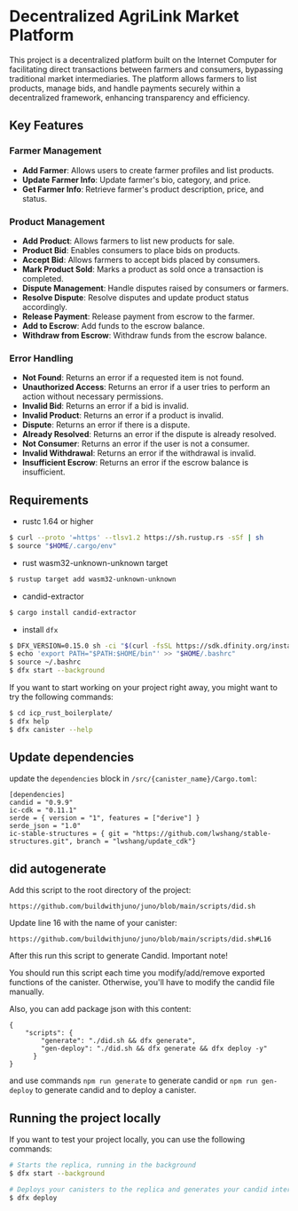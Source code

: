 # Decentralized AgriLink Market Platform

This project is a decentralized platform built on the Internet Computer for facilitating direct transactions between farmers and consumers, bypassing traditional market intermediaries. The platform allows farmers to list products, manage bids, and handle payments securely within a decentralized framework, enhancing transparency and efficiency.

## Key Features

### Farmer Management
- **Add Farmer**: Allows users to create farmer profiles and list products.
- **Update Farmer Info**: Update farmer's bio, category, and price.
- **Get Farmer Info**: Retrieve farmer's product description, price, and status.

### Product Management
- **Add Product**: Allows farmers to list new products for sale.
- **Product Bid**: Enables consumers to place bids on products.
- **Accept Bid**: Allows farmers to accept bids placed by consumers.
- **Mark Product Sold**: Marks a product as sold once a transaction is completed.
- **Dispute Management**: Handle disputes raised by consumers or farmers.
- **Resolve Dispute**: Resolve disputes and update product status accordingly.
- **Release Payment**: Release payment from escrow to the farmer.
- **Add to Escrow**: Add funds to the escrow balance.
- **Withdraw from Escrow**: Withdraw funds from the escrow balance.

### Error Handling
- **Not Found**: Returns an error if a requested item is not found.
- **Unauthorized Access**: Returns an error if a user tries to perform an action without necessary permissions.
- **Invalid Bid**: Returns an error if a bid is invalid.
- **Invalid Product**: Returns an error if a product is invalid.
- **Dispute**: Returns an error if there is a dispute.
- **Already Resolved**: Returns an error if the dispute is already resolved.
- **Not Consumer**: Returns an error if the user is not a consumer.
- **Invalid Withdrawal**: Returns an error if the withdrawal is invalid.
- **Insufficient Escrow**: Returns an error if the escrow balance is insufficient.


## Requirements
* rustc 1.64 or higher
```bash
$ curl --proto '=https' --tlsv1.2 https://sh.rustup.rs -sSf | sh
$ source "$HOME/.cargo/env"
```
* rust wasm32-unknown-unknown target
```bash
$ rustup target add wasm32-unknown-unknown
```
* candid-extractor
```bash
$ cargo install candid-extractor
```
* install `dfx`
```bash
$ DFX_VERSION=0.15.0 sh -ci "$(curl -fsSL https://sdk.dfinity.org/install.sh)"
$ echo 'export PATH="$PATH:$HOME/bin"' >> "$HOME/.bashrc"
$ source ~/.bashrc
$ dfx start --background
```

If you want to start working on your project right away, you might want to try the following commands:

```bash
$ cd icp_rust_boilerplate/
$ dfx help
$ dfx canister --help
```

## Update dependencies

update the `dependencies` block in `/src/{canister_name}/Cargo.toml`:
```
[dependencies]
candid = "0.9.9"
ic-cdk = "0.11.1"
serde = { version = "1", features = ["derive"] }
serde_json = "1.0"
ic-stable-structures = { git = "https://github.com/lwshang/stable-structures.git", branch = "lwshang/update_cdk"}
```

## did autogenerate

Add this script to the root directory of the project:
```
https://github.com/buildwithjuno/juno/blob/main/scripts/did.sh
```

Update line 16 with the name of your canister:
```
https://github.com/buildwithjuno/juno/blob/main/scripts/did.sh#L16
```

After this run this script to generate Candid.
Important note!

You should run this script each time you modify/add/remove exported functions of the canister.
Otherwise, you'll have to modify the candid file manually.

Also, you can add package json with this content:
```
{
    "scripts": {
        "generate": "./did.sh && dfx generate",
        "gen-deploy": "./did.sh && dfx generate && dfx deploy -y"
      }
}
```

and use commands `npm run generate` to generate candid or `npm run gen-deploy` to generate candid and to deploy a canister.

## Running the project locally

If you want to test your project locally, you can use the following commands:

```bash
# Starts the replica, running in the background
$ dfx start --background

# Deploys your canisters to the replica and generates your candid interface
$ dfx deploy
```